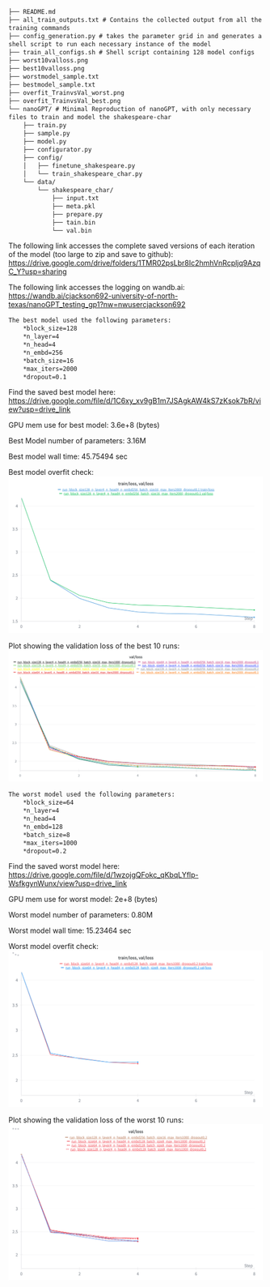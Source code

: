 ```
├── README.md
├── all_train_outputs.txt # Contains the collected output from all the training commands
├── config_generation.py # takes the parameter grid in and generates a shell script to run each necessary instance of the model
├── train_all_configs.sh # Shell script containing 128 model configs
├── worst10valloss.png
├── best10valloss.png
├── worstmodel_sample.txt
├── bestmodel_sample.txt
├── overfit_TrainvsVal_worst.png
├── overfit_TrainvsVal_best.png
└── nanoGPT/ # Minimal Reproduction of nanoGPT, with only necessary files to train and model the shakespeare-char
    ├── train.py
    ├── sample.py
    ├── model.py
    ├── configurator.py
    ├── config/
    │   ├── finetune_shakespeare.py
    │   └── train_shakespeare_char.py
    └── data/
        └── shakespeare_char/
            ├── input.txt
            ├── meta.pkl
            ├── prepare.py
            ├── tain.bin
            └── val.bin
```
The following link accesses the complete saved versions of each iteration of the model (too large to zip and save to github): https://drive.google.com/drive/folders/1TMR02psLbr8Ic2hmhVnRcpljq9AzqC_Y?usp=sharing

The following link accesses the logging on wandb.ai: https://wandb.ai/cjackson692-university-of-north-texas/nanoGPT_testing_gp1?nw=nwusercjackson692
```
The best model used the following parameters:
    *block_size=128 
    *n_layer=4
    *n_head=4 
    *n_embd=256 
    *batch_size=16
    *max_iters=2000
    *dropout=0.1
```
Find the saved best model here: https://drive.google.com/file/d/1C6xy_xv9gB1m7JSAgkAW4kS7zKsok7bR/view?usp=drive_link

GPU mem use for best model: 3.6e+8 (bytes)

Best Model number of parameters: 3.16M

Best model wall time: 45.75494 sec

Best model overfit check:
![](overfit_TrainvsVal_best.png)

Plot showing the validation loss of the best 10 runs:
![Top 10 validation loss](best10valloss.png)
```
The worst model used the following parameters:
    *block_size=64
    *n_layer=4
    *n_head=4 
    *n_embd=128 
    *batch_size=8
    *max_iters=1000
    *dropout=0.2
```    
Find the saved worst model here: https://drive.google.com/file/d/1wzojgQFokc_qKbqLYflp-WsfkgynWunx/view?usp=drive_link

GPU mem use for worst model: 2e+8 (bytes)

Worst model number of parameters: 0.80M

Worst model wall time: 15.23464 sec

Worst model overfit check:
![](overfit_TrainvsVal_worst.png)

Plot showing the validation loss of the worst 10 runs:
![Bottom 10 validation loss](worst10valloss.png)
